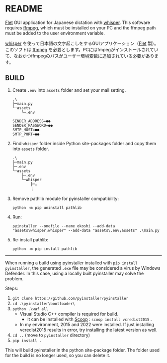 # README

[Flet](https://flet.dev/) GUI application for Japanese dictation with [whisper](https://github.com/openai/whisper).
This software requires [ffmpeg](https://ffmpeg.org/), which must be installed on your PC and the ffmpeg path must be added to the user environment variable.

[whisper](https://github.com/openai/whisper) を使って日本語の文字起こしをするGUIアプリケーション（[Flet](https://flet.dev/) 製）。
このソフトは [ffmpeg](https://ffmpeg.org/) を必要とします。PCにはfmpegがインストールされていて、なおかつffmpegのパスがユーザー環境変数に追加されている必要があります。

## BUILD


1. Create `.env` into `assets` folder and set your mail setting.

    ```
    .\
    ├─main.py
    └─assets
        └─.env
    ```


    ```.env
    SENDER_ADDRESS=●●
    SENDER_PASSWORD=●●
    SMTP_HOST=●●
    SMTP_PORT=●●
    ```

1. Find `whisper` folder inside Python site-packages folder and copy them into `assets` folder.

    ```
    .\
    ├─main.py
    ├─.env
    └─assets
        ├─.env
        └─whisper
            ├─…
            ︙
    ```

1. Remove pathlib module for pyinstaller compatibility:

    ```
    python -m pip uninstall pathlib
    ```

1. Run:

    ```
    pyinstaller --onefile --name okoshi --add-data "assets\whisper;whisper" --add-data "assets\.env;assets" .\main.py
    ```

1. Re-install pathlib:

    ```
    python -m pip install pathlib
    ```

---

When running a build using pyinstaller installed with `pip install pyinstaller`, the generated `.exe` file may be considered a virus by Windows Defender.
In this case, using a locally built pyinstaller may solve the problem.

Steps:

1. `git clone https://github.com/pyinstaller/pyinstaller`
1. `cd .\pyinstaller\bootloader\`
1. `python .\waf all`
    + Visual Studio C++ compiler is required for build.
        + It can be installed with [Scoop](https://scoop.sh/) : `scoop install vcredist2015` .
    + In my environment, 2015 and 2022 were installed. If just installing vcredist2015 results in error, try installing the latest version as well.
1. `cd ..` (move to `pyinstaller` directory)
1. `pip install .`

This will build pyinstaller in the python site-package folder.
The folder used for the build is no longer used, so you can delete it.